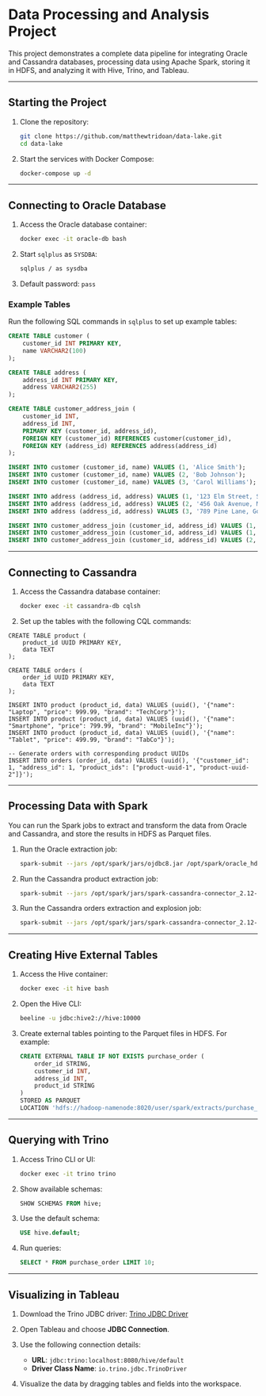 # Data Processing and Analysis Project

This project demonstrates a complete data pipeline for integrating Oracle and Cassandra databases, processing data using Apache Spark, storing it in HDFS, and analyzing it with Hive, Trino, and Tableau.

---

## **Starting the Project**

1. Clone the repository:

   ```bash
   git clone https://github.com/matthewtridoan/data-lake.git
   cd data-lake
   ```

2. Start the services with Docker Compose:
   ```bash
   docker-compose up -d
   ```

---

## **Connecting to Oracle Database**

1. Access the Oracle database container:

   ```bash
   docker exec -it oracle-db bash
   ```

2. Start `sqlplus` as `SYSDBA`:

   ```bash
   sqlplus / as sysdba
   ```

3. Default password: `pass`

### **Example Tables**

Run the following SQL commands in `sqlplus` to set up example tables:

```sql
CREATE TABLE customer (
    customer_id INT PRIMARY KEY,
    name VARCHAR2(100)
);

CREATE TABLE address (
    address_id INT PRIMARY KEY,
    address VARCHAR2(255)
);

CREATE TABLE customer_address_join (
    customer_id INT,
    address_id INT,
    PRIMARY KEY (customer_id, address_id),
    FOREIGN KEY (customer_id) REFERENCES customer(customer_id),
    FOREIGN KEY (address_id) REFERENCES address(address_id)
);

INSERT INTO customer (customer_id, name) VALUES (1, 'Alice Smith');
INSERT INTO customer (customer_id, name) VALUES (2, 'Bob Johnson');
INSERT INTO customer (customer_id, name) VALUES (3, 'Carol Williams');

INSERT INTO address (address_id, address) VALUES (1, '123 Elm Street, Springfield');
INSERT INTO address (address_id, address) VALUES (2, '456 Oak Avenue, Metropolis');
INSERT INTO address (address_id, address) VALUES (3, '789 Pine Lane, Gotham');

INSERT INTO customer_address_join (customer_id, address_id) VALUES (1, 1);
INSERT INTO customer_address_join (customer_id, address_id) VALUES (1, 2);
INSERT INTO customer_address_join (customer_id, address_id) VALUES (2, 3);
```

---

## **Connecting to Cassandra**

1. Access the Cassandra database container:

   ```bash
   docker exec -it cassandra-db cqlsh
   ```

2. Set up the tables with the following CQL commands:

```cql
CREATE TABLE product (
    product_id UUID PRIMARY KEY,
    data TEXT
);

CREATE TABLE orders (
    order_id UUID PRIMARY KEY,
    data TEXT
);

INSERT INTO product (product_id, data) VALUES (uuid(), '{"name": "Laptop", "price": 999.99, "brand": "TechCorp"}');
INSERT INTO product (product_id, data) VALUES (uuid(), '{"name": "Smartphone", "price": 799.99, "brand": "MobileInc"}');
INSERT INTO product (product_id, data) VALUES (uuid(), '{"name": "Tablet", "price": 499.99, "brand": "TabCo"}');

-- Generate orders with corresponding product UUIDs
INSERT INTO orders (order_id, data) VALUES (uuid(), '{"customer_id": 1, "address_id": 1, "product_ids": ["product-uuid-1", "product-uuid-2"]}');
```

---

## **Processing Data with Spark**

You can run the Spark jobs to extract and transform the data from Oracle and Cassandra, and store the results in HDFS as Parquet files.

1. Run the Oracle extraction job:

   ```bash
   spark-submit --jars /opt/spark/jars/ojdbc8.jar /opt/spark/oracle_hdfs.py
   ```

2. Run the Cassandra product extraction job:

   ```bash
   spark-submit --jars /opt/spark/jars/spark-cassandra-connector_2.12-3.5.0.jar,/opt/spark/jars/spark-cassandra-connector-assembly_2.12-3.5.1.jar /opt/spark/cassandra_hdfs.py
   ```

3. Run the Cassandra orders extraction and explosion job:
   ```bash
   spark-submit --jars /opt/spark/jars/spark-cassandra-connector_2.12-3.5.0.jar,/opt/spark/jars/spark-cassandra-connector-assembly_2.12-3.5.1.jar /opt/spark/cassandra_explode_hdfs.py
   ```

---

## **Creating Hive External Tables**

1. Access the Hive container:

   ```bash
   docker exec -it hive bash
   ```

2. Open the Hive CLI:

   ```bash
   beeline -u jdbc:hive2://hive:10000
   ```

3. Create external tables pointing to the Parquet files in HDFS. For example:
   ```sql
   CREATE EXTERNAL TABLE IF NOT EXISTS purchase_order (
       order_id STRING,
       customer_id INT,
       address_id INT,
       product_id STRING
   )
   STORED AS PARQUET
   LOCATION 'hdfs://hadoop-namenode:8020/user/spark/extracts/purchase_order';
   ```

---

## **Querying with Trino**

1. Access Trino CLI or UI:

   ```bash
   docker exec -it trino trino
   ```

2. Show available schemas:

   ```sql
   SHOW SCHEMAS FROM hive;
   ```

3. Use the default schema:

   ```sql
   USE hive.default;
   ```

4. Run queries:
   ```sql
   SELECT * FROM purchase_order LIMIT 10;
   ```

---

## **Visualizing in Tableau**

1. Download the Trino JDBC driver: [Trino JDBC Driver](https://trino.io/docs/current/client/jdbc.html)

2. Open Tableau and choose **JDBC Connection**.

3. Use the following connection details:

   - **URL**: `jdbc:trino:localhost:8080/hive/default`
   - **Driver Class Name**: `io.trino.jdbc.TrinoDriver`

4. Visualize the data by dragging tables and fields into the workspace.
